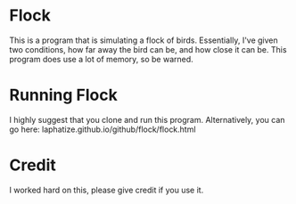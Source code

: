 # Flock

This is a program that is simulating a flock of birds. Essentially, I've given two conditions, how far away the bird can be, and how close it can be. This program does use a lot of memory, so be warned. 

# Running Flock
I highly suggest that you clone and run this program. Alternatively, you can go here: laphatize.github.io/github/flock/flock.html

# Credit
I worked hard on this, please give credit if you use it.
